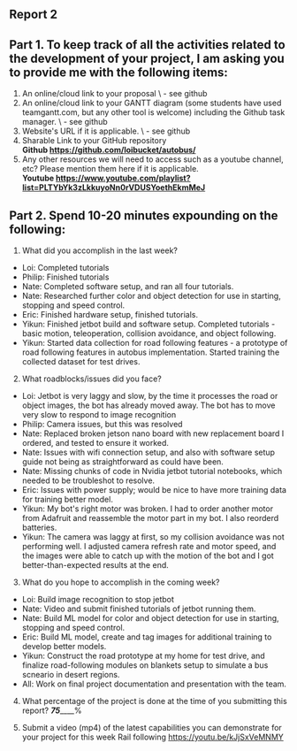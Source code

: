 Report 2
-----------

Part 1. To keep track of all the activities related to the development of your project, I am asking you to provide me with the following items:
-----------
1. An online/cloud link to your proposal
\ - see github
2. An online/cloud link to your GANTT diagram (some students have used teamgantt.com, but any other tool is welcome) including the Github task manager.
\ - see github
3. Website's URL if it is applicable.
\ - see github
4. Sharable Link to your GitHub repository
\
**Github https://github.com/loibucket/autobus/**
5. Any other resources we will need to access such as a youtube channel, etc? Please mention them here if it is applicable.
\
**Youtube https://www.youtube.com/playlist?list=PLTYbYk3zLkkuyoNn0rVDUSYoethEkmMeJ**

Part 2. Spend 10-20 minutes expounding on the following:
------------
1. What did you accomplish in the last week?
- Loi: Completed tutorials
- Philip: Finished tutorials
- Nate: Completed software setup, and ran all four tutorials.
- Nate: Researched further color and object detection for use in starting, stopping and speed control.
- Eric: Finished hardware setup, finished tutorials. 
- Yikun: Finished jetbot build and software setup. Completed tutorials - basic motion, teleoperation, collision avoidance, and object following.
- Yikun: Started data collection for road following features - a prototype of road following features in autobus implementation. Started training the collected dataset for test drives.

2. What roadblocks/issues did you face?
- Loi: Jetbot is very laggy and slow, by the time it processes the road or object images, the bot has already moved away.  The bot has to move very slow to respond to image recognition
- Philip: Camera issues, but this was resolved
- Nate: Replaced broken jetson nano board with new replacement board I ordered, and tested to ensure it worked.
- Nate: Issues with wifi connection setup, and also with software setup guide not being as straightforward as could have been.
- Nate: Missing chunks of code in Nvidia jetbot tutorial notebooks, which needed to be troubleshot to resolve.
- Eric: Issues with power supply; would be nice to have more training data for training better model. 
- Yikun: My bot's right motor was broken. I had to order another motor from Adafruit and reassemble the motor part in my bot. I also reorderd batteries.
- Yikun: The camera was laggy at first, so my collision avoidance was not performing well. I adjusted camera refresh rate and motor speed, and the images were able to catch up with the motion of the bot and I got better-than-expected results at the end.

3. What do you hope to accomplish in the coming week?
- Loi: Build image recognition to stop jetbot
- Nate: Video and submit finished tutorials of jetbot running them.
- Nate: Build ML model for color and object detection for use in starting, stopping and speed control.
- Eric: Build ML model, create and tag images for additional training to develop better models.  
- Yikun: Construct the road prototype at my home for test drive, and finalize road-following modules on blankets setup to simulate a bus scneario in desert regions.
- All: Work on final project documentation and presentation with the team.

4. What percentage of the project is done at the time of you submitting this report? ___75_______%

5. Submit a video (mp4) of the latest capabilities you can demonstrate for your project  for this week
Rail following https://youtu.be/kJjSxVeMNMY
